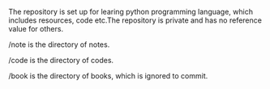 The repository is set up for learing python programming language, which includes resources, code etc.The repository is private and has no reference value for others.

/note is the directory of notes. 

/code is the directory of codes.

/book is the directory of books, which is ignored to commit.

